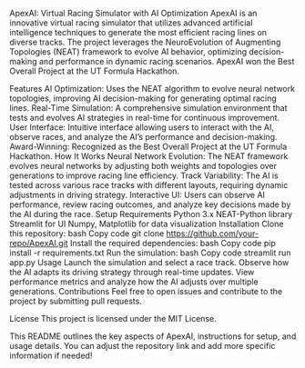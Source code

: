 ApexAI: Virtual Racing Simulator with AI Optimization
ApexAI is an innovative virtual racing simulator that utilizes advanced artificial intelligence techniques to generate the most efficient racing lines on diverse tracks. The project leverages the NeuroEvolution of Augmenting Topologies (NEAT) framework to evolve AI behavior, optimizing decision-making and performance in dynamic racing scenarios. ApexAI won the Best Overall Project at the UT Formula Hackathon.

Features
AI Optimization: Uses the NEAT algorithm to evolve neural network topologies, improving AI decision-making for generating optimal racing lines.
Real-Time Simulation: A comprehensive simulation environment that tests and evolves AI strategies in real-time for continuous improvement.
User Interface: Intuitive interface allowing users to interact with the AI, observe races, and analyze the AI’s performance and decision-making.
Award-Winning: Recognized as the Best Overall Project at the UT Formula Hackathon.
How It Works
Neural Network Evolution: The NEAT framework evolves neural networks by adjusting both weights and topologies over generations to improve racing line efficiency.
Track Variability: The AI is tested across various race tracks with different layouts, requiring dynamic adjustments in driving strategy.
Interactive UI: Users can observe AI performance, review racing outcomes, and analyze key decisions made by the AI during the race.
Setup
Requirements
Python 3.x
NEAT-Python library
Streamlit for UI
Numpy, Matplotlib for data visualization
Installation
Clone this repository:
bash
Copy code
git clone https://github.com/your-repo/ApexAI.git
Install the required dependencies:
bash
Copy code
pip install -r requirements.txt
Run the simulation:
bash
Copy code
streamlit run app.py
Usage
Launch the simulation and select a race track.
Observe how the AI adapts its driving strategy through real-time updates.
View performance metrics and analyze how the AI adjusts over multiple generations.
Contributions
Feel free to open issues and contribute to the project by submitting pull requests.

License
This project is licensed under the MIT License.

This README outlines the key aspects of ApexAI, instructions for setup, and usage details. You can adjust the repository link and add more specific information if needed!
